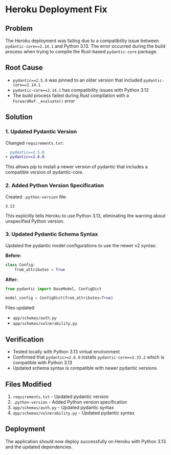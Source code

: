 # Heroku Deployment Fix

## Problem
The Heroku deployment was failing due to a compatibility issue between `pydantic-core==2.14.1` and Python 3.13. The error occurred during the build process when trying to compile the Rust-based `pydantic-core` package.

## Root Cause
- `pydantic==2.5.0` was pinned to an older version that included `pydantic-core==2.14.1`
- `pydantic-core==2.14.1` has compatibility issues with Python 3.13
- The build process failed during Rust compilation with a `ForwardRef._evaluate()` error

## Solution

### 1. Updated Pydantic Version
Changed `requirements.txt`:
```diff
- pydantic==2.5.0
+ pydantic>=2.6.0
```

This allows pip to install a newer version of pydantic that includes a compatible version of pydantic-core.

### 2. Added Python Version Specification
Created `.python-version` file:
```
3.13
```

This explicitly tells Heroku to use Python 3.13, eliminating the warning about unspecified Python version.

### 3. Updated Pydantic Schema Syntax
Updated the pydantic model configurations to use the newer v2 syntax:

**Before:**
```python
class Config:
    from_attributes = True
```

**After:**
```python
from pydantic import BaseModel, ConfigDict

model_config = ConfigDict(from_attributes=True)
```

Files updated:
- `app/schemas/auth.py`
- `app/schemas/vulnerability.py`

## Verification
- Tested locally with Python 3.13 virtual environment
- Confirmed that `pydantic>=2.6.0` installs `pydantic-core==2.33.2` which is compatible with Python 3.13
- Updated schema syntax is compatible with newer pydantic versions

## Files Modified
1. `requirements.txt` - Updated pydantic version
2. `.python-version` - Added Python version specification
3. `app/schemas/auth.py` - Updated pydantic syntax
4. `app/schemas/vulnerability.py` - Updated pydantic syntax

## Deployment
The application should now deploy successfully on Heroku with Python 3.13 and the updated dependencies.